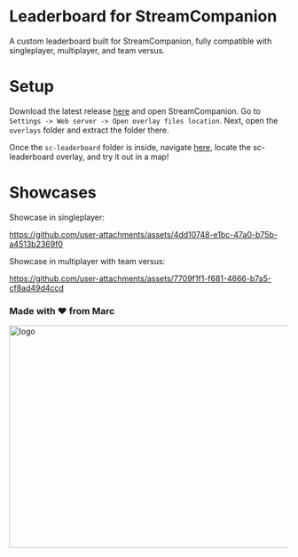# Leaderboard for StreamCompanion

A custom leaderboard built for StreamCompanion, fully compatible with singleplayer, multiplayer, and team versus.

# Setup

Download the latest release [here](https://github.com/fireblaze3028/sc-leaderboard/releases/latest) and open StreamCompanion. Go to `Settings -> Web server -> Open overlay files location`. Next, open the `overlays` folder and extract the folder there.

Once the `sc-leaderboard` folder is inside, navigate [here](http://localhost:20727/), locate the sc-leaderboard overlay, and try it out in a map!

# Showcases

Showcase in singleplayer:

https://github.com/user-attachments/assets/4dd10748-e1bc-47a0-b75b-a4513b2369f0

Showcase in multiplayer with team versus:

https://github.com/user-attachments/assets/7709f1f1-f681-4666-b7a5-cf8ad49d4ccd

### Made with ❤️ from Marc

<img width="1000" height="400" alt="logo" src="https://github.com/user-attachments/assets/919204cd-29a9-41de-9471-2a0a8b4fca76" />

